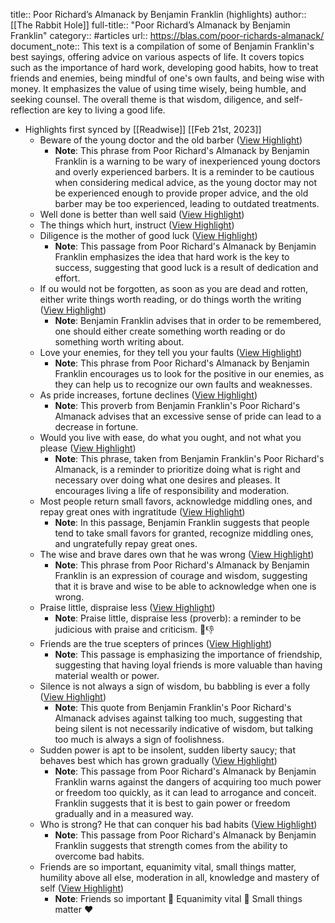 title:: Poor Richard’s Almanack by Benjamin Franklin (highlights)
author:: [[The Rabbit Hole]]
full-title:: "Poor Richard’s Almanack by Benjamin Franklin"
category:: #articles
url:: https://blas.com/poor-richards-almanack/
document_note:: This text is a compilation of some of Benjamin Franklin's best sayings, offering advice on various aspects of life. It covers topics such as the importance of hard work, developing good habits, how to treat friends and enemies, being mindful of one's own faults, and being wise with money. It emphasizes the value of using time wisely, being humble, and seeking counsel. The overall theme is that wisdom, diligence, and self-reflection are key to living a good life.

- Highlights first synced by [[Readwise]] [[Feb 21st, 2023]]
	- Beware of the young doctor and the old barber ([View Highlight](https://read.readwise.io/read/01gsmgrwkjyyk4wxtfnp5svtvy))
		- **Note**: This phrase from Poor Richard's Almanack by Benjamin Franklin is a warning to be wary of inexperienced young doctors and overly experienced barbers. It is a reminder to be cautious when considering medical advice, as the young doctor may not be experienced enough to provide proper advice, and the old barber may be too experienced, leading to outdated treatments.
	- Well done is better than well said ([View Highlight](https://read.readwise.io/read/01gsmgrjf1ax6fr1b890b7gh5t))
	- The things which hurt, instruct ([View Highlight](https://read.readwise.io/read/01gsmgreb3ttgxh3xzn4ytpdab))
	- Diligence is the mother of good luck ([View Highlight](https://read.readwise.io/read/01gsmgtjr1cx9g66sj8yqeaw30))
		- **Note**: This passage from Poor Richard's Almanack by Benjamin Franklin emphasizes the idea that hard work is the key to success, suggesting that good luck is a result of dedication and effort.
	- If ou would not be forgotten, as soon as you are dead and rotten, either write things worth reading, or do things worth the writing ([View Highlight](https://read.readwise.io/read/01gsmgt2x9f7r9z0eqc2kfaeqa))
		- **Note**: Benjamin Franklin advises that in order to be remembered, one should either create something worth reading or do something worth writing about.
	- Love your enemies, for they tell you your faults ([View Highlight](https://read.readwise.io/read/01gsmgv8n6df12qp4d5kk7v4ed))
		- **Note**: This phrase from Poor Richard's Almanack by Benjamin Franklin encourages us to look for the positive in our enemies, as they can help us to recognize our own faults and weaknesses.
	- As pride increases, fortune declines ([View Highlight](https://read.readwise.io/read/01gsmgvwp5rdvjzmce7zfd6tfc))
		- **Note**: This proverb from Benjamin Franklin's Poor Richard's Almanack advises that an excessive sense of pride can lead to a decrease in fortune.
	- Would you live with ease, do what you ought, and not what you please ([View Highlight](https://read.readwise.io/read/01gsmgxdxb9ypg8xdx9aypv3ys))
		- **Note**: This phrase, taken from Benjamin Franklin's Poor Richard's Almanack, is a reminder to prioritize doing what is right and necessary over doing what one desires and pleases. It encourages living a life of responsibility and moderation.
	- Most people return small favors, acknowledge middling ones, and repay great ones with ingratitude ([View Highlight](https://read.readwise.io/read/01gsmgy9fdcmt5g5dkhqtnmgt6))
		- **Note**: In this passage, Benjamin Franklin suggests that people tend to take small favors for granted, recognize middling ones, and ungratefully repay great ones.
	- The wise and brave dares own that he was wrong ([View Highlight](https://read.readwise.io/read/01gsmgyq3b3eh5522yzqwkcb3b))
		- **Note**: This phrase from Poor Richard's Almanack by Benjamin Franklin is an expression of courage and wisdom, suggesting that it is brave and wise to be able to acknowledge when one is wrong.
	- Praise little, dispraise less ([View Highlight](https://read.readwise.io/read/01gsmgzx46qw00w6q9t1h2c1x7))
		- **Note**: Praise little, dispraise less (proverb): a reminder to be judicious with praise and criticism. 🤗👎
	- Friends are the true scepters of princes ([View Highlight](https://read.readwise.io/read/01gsmgzdqye4e37tc6f3s808qs))
		- **Note**: This passage is emphasizing the importance of friendship, suggesting that having loyal friends is more valuable than having material wealth or power.
	- Silence is not always a sign of wisdom, bu babbling is ever a folly ([View Highlight](https://read.readwise.io/read/01gsmh1yxbezneatjwdjn94e4m))
		- **Note**: This quote from Benjamin Franklin's Poor Richard's Almanack advises against talking too much, suggesting that being silent is not necessarily indicative of wisdom, but talking too much is always a sign of foolishness.
	- Sudden power is apt to be insolent, sudden liberty saucy; that behaves best which has grown gradually ([View Highlight](https://read.readwise.io/read/01gsmh2kqxz6hsdxddk10td00v))
		- **Note**: This passage from Poor Richard's Almanack by Benjamin Franklin warns against the dangers of acquiring too much power or freedom too quickly, as it can lead to arrogance and conceit. Franklin suggests that it is best to gain power or freedom gradually and in a measured way.
	- Who is strong? He that can conquer his bad habits ([View Highlight](https://read.readwise.io/read/01gsmh3ec458eef25km5hdkqzf))
		- **Note**: This passage from Poor Richard's Almanack by Benjamin Franklin suggests that strength comes from the ability to overcome bad habits.
	- Friends are so important, equanimity vital, small things matter, humility above all else, moderation in all, knowledge and mastery of self ([View Highlight](https://read.readwise.io/read/01gsmh3y97z67xy8q17wbam9bq))
		- **Note**: Friends so important 🤝 
		  Equanimity vital 🧘 
		  Small things matter ❤️